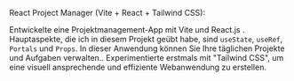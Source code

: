 React Project Manager (Vite + React + Tailwind CSS):

 Entwickelte eine Projektmanagement-App mit Vite und React.js . 
Hauptaspekte, die ich in diesem Projekt geübt habe, sind `useState`, 
`useRef`, `Portals` und `Props`. In dieser Anwendung können Sie Ihre 
täglichen Projekte und Aufgaben verwalten.. Experimentierte erstmals mit 
"Tailwind CSS", um eine visuell ansprechende und effiziente Webanwendung 
zu erstellen.
